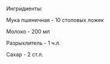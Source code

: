 Ингридиенты:

Мука пшеничная - 10 столовых ложек

Молоко - 200 мл

Разрыхлитель - 1 ч.л.

Сахар - 2 ст.л.